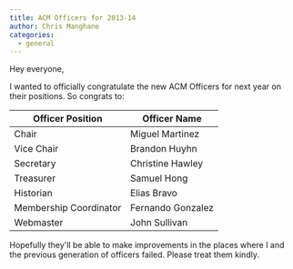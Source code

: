 ```yaml
---
title: ACM Officers for 2013-14
author: Chris Manghane
categories:
  - general
---
```


Hey everyone,

I wanted to officially congratulate the new ACM Officers for next year on their positions. So congrats to:

<table class="table">
  <thead>
    <tr>
    <th>Officer Position</th>
    <th>Officer Name</th>
    </tr>
  </thead>
  <tbody>
    <tr>
      <td>Chair</td>
      <td>Miguel Martinez</td>
    </tr>
    <tr><td>Vice Chair</td><td>Brandon Huyhn</td></tr>
    <tr><td>Secretary</td><td>Christine Hawley</td></tr>
    <tr><td>Treasurer</td><td>Samuel Hong</td></tr>
    <tr><td>Historian</td><td>Elias Bravo</td></tr>
    <tr><td>Membership Coordinator</td><td>Fernando Gonzalez</td></tr>
    <tr><td>Webmaster</td><td>John Sullivan</td></tr>
  </tbody>
</table>

Hopefully they'll be able to make improvements in the places where I and the previous generation of officers failed. Please treat them kindly.
